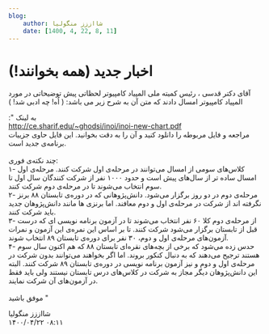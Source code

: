 ```yaml
---
blog:
    author: شااززز منگولیا
    date: [1400, 4, 22, 8, 11]
---
```

# اخبار جدید (همه بخوانند!)

<div class="cnt">
آقای دکتر قدسی ، رئیس کمیته ملی المپیاد کامپیوتر لحظاتی پیش توضیحاتی در مورد المپیاد کامپیوتر امسال دادند که متن آن به شرح زیر می باشد: ( اُه! چه ادبی شد! )<p></p>
<p>:" به لینک<br/><a class="postlink" href="http://ce.sharif.edu/%7Eghodsi/inoi/inoi-new-chart.pdf">http://ce.sharif.edu/~ghodsi/inoi/inoi-new-chart.pdf</a><br/>مراجعه و فایل مربوطه را دانلود کنید و آن را به دقت بخوانید. این فایل حاوی جزییات برنامه‌ی جدید است.<br/><br/>چند نکته‌ی فوری:<br/>۱-
کلاس‌های سومی از امسال می‌توانند در مرحله‌ی اول شرکت کنند. مرحله‌ی اول
امسال ساده تر از سال‌های پیش است و حدود ۱۰۰۰ نفر از شرکت کنندگان سال
اول تا سوم انتخاب می‌شوند تا در مرحله‌ی دوم شرکت کنند.<br/>۲- مرحله‌ی
دوم در دو روز برگزار می‌شود. دانش‌پژوهانی که در دوره‌ی تابستان ۸۸ برنز
نگرفته اند از شرکت در مرحله‌ی اول و دوم معافند. اما برنزی ها مانند
دانش‌پژوهان جدید باید شرکت کنند.<br/>۳- از مرحله‌ی دوم کلا ۶۰ نفر انتخاب
می‌شوند تا در آزمون برنامه نویسی ای که درست قبل از تابستان برگزار
می‌شود شرکت کنند. تا بر اساس این نمره‌ی این آزمون و نمرات آزمون‌های
مرحله‌ی اول و دوم، ۳۰ نفر برای دوره‌ی تابستان ۸۹ انتخاب شوند.<br/>۴- حدس
زده می‌شود که برخی از بچه‌های نقره‌ای تابستان ۸۸ که هم اکنون سال سوم
هستند ترجیح می‌دهند که به دنبال کنکور بروند. اما اگر بخواهند می‌توانند
بدون شرکت در مرحله‌ی اول و دوم و نیز آزمون برنامه نویسی در دوره‌ی
تابستان ۸۹ شرکت کنند. البته این دانش‌پژوهان دیگر مجاز به شرکت در
کلاس‌های درس تابستان نیستند ولی باید فقط در آزمون‌های آن شرکت نمایند.<br/><br/>موفق باشید "</p>
</div>

<div class="blog-info">
    <div class="blog-author">شااززز منگولیا</div>
    <div class="blog-date">۱۴۰۰/۰۴/۲۲ ۰۸:۱۱</div>
</div>

